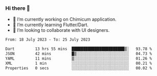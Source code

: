 ### Hi there 👋

<!--
**devcat37/devcat37** is a ✨ _special_ ✨ repository because its `README.md` (this file) appears on your GitHub profile.-->


- 🔭 I’m currently working on Chimicum application.
- 🌱 I’m currently learning Flutter/Dart.
- 👯 I’m looking to collaborate with UI designers.
<!-- - 🤔 I’m looking for help with ... -->

<!--START_SECTION:waka-->

```txt
From: 18 July 2023 - To: 25 July 2023

Dart         13 hrs 55 mins  ███████████████████████▒░   93.78 %
JSON         42 mins         █▒░░░░░░░░░░░░░░░░░░░░░░░   04.73 %
YAML         11 mins         ▒░░░░░░░░░░░░░░░░░░░░░░░░   01.26 %
XML          1 min           ░░░░░░░░░░░░░░░░░░░░░░░░░   00.21 %
Properties   0 secs          ░░░░░░░░░░░░░░░░░░░░░░░░░   00.02 %
```

<!--END_SECTION:waka-->
